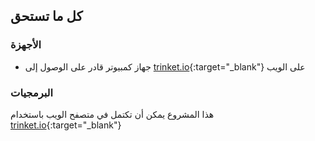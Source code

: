 ## كل ما تستحق

### الأجهزة

+ جهاز كمبيوتر قادر على الوصول إلى [trinket.io](https://trinket.io){:target="_blank"} على الويب

### البرمجيات

هذا المشروع يمكن أن تكتمل في متصفح الويب باستخدام [trinket.io](https://trinket.io){:target="_blank"}